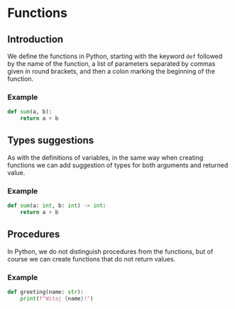 # Functions

## Introduction

We define the functions in Python, starting with the keyword `def` followed by the name of the function, a list of parameters separated by commas given in round brackets, and then a colon marking the beginning of the function.

### Example

```python
def sum(a, b):
    return a + b
```

## Types suggestions

As with the definitions of variables, in the same way when creating functions we can add suggestion of types for both arguments and returned value.

### Example

```python
def sum(a: int, b: int) -> int:
    return a + b
```

## Procedures

In Python, we do not distinguish procedures from the functions, but of course we can create functions that do not return values.

### Example

```python
def greeting(name: str):
    print(f"Witaj {name}!")
```